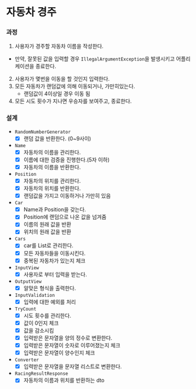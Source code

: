 # 자동차 경주

### 과정

1. 사용자가 경주할 자동차 이름을 작성한다.

- 만약, 잘못된 값을 입력할 경우 `IllegalArgumentException`을 발생시키고 어플리케이션을 종료한다.

2. 사용자가 몇번을 이동을 할 것인지 입력한다.
3. 모든 자동차가 랜덤값에 의해 이동되거나, 가만히있는다.
    - 랜덤값이 4이상일 경우 이동 됨
4. 모든 시도 횟수가 지나면 우승자를 보여주고, 종료한다.

### 설계

- `RandomNumberGenerator`
    - [x] 랜덤 값을 반환한다. (0~9사이)

- `Name`
    - [x] 자동차의 이름을 관리한다.
    - [x] 이름에 대한 검증을 진행한다.(5자 이하)
    - [x] 자동차의 이름을 반환한다.

- `Position`
    - [x] 자동차의 위치를 관리한다.
    - [x] 자동차의 위치를 반환한다.
    - [x] 랜덤값을 가지고 이동하거나 가만히 있음

- `Car`
    - [x] Name과 Position을 갖는다.
    - [x] Position에 랜덤으로 나온 값을 넘겨줌
    - [x] 이름의 원래 값을 반환
    - [x] 위치의 원래 값을 반환

- `Cars`
    - [x] car를 List로 관리한다.
    - [x] 모든 자동차들을 이동시킨다.
    - [x] 중복된 자동차가 있는지 체크

- `InputView`
    - [x] 사용자로 부터 입력을 받는다.

- `OutputView`
    - [x] 알맞은 형식을 출력한다.

- `InputValidation`
    - [x] 입력에 대한 예외를 처리
  
- `TryCount`
  - [x] 시도 횟수를 관리한다.
  - [x] 값이 0인지 체크
  - [x] 값을 감소시킴
  - [x] 입력받은 문자열을 양의 정수로 변환한다.
  - [x] 입력받은 문자열이 숫자로 이루어졌는지 체크
  - [x] 입력받은 문자열이 양수인지 체크

- `Converter`
    - [x] 입력받은 문자열을 문자열 리스트로 변환한다.

- `RacingResultResponse`
    - [x] 자동차의 이름과 위치를 반환하는 dto
